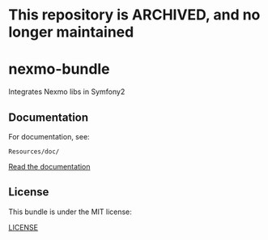 # This repository is ARCHIVED, and no longer maintained


nexmo-bundle
============
Integrates Nexmo libs in Symfony2


Documentation
-------------

For documentation, see:

    Resources/doc/

[Read the documentation](https://github.com/javihgil/nexmo-bundle/blob/master/Resources/doc/index.md)


License
-------

This bundle is under the MIT license:

[LICENSE](https://github.com/javihgil/nexmo-bundle/blob/master/LICENSE)
